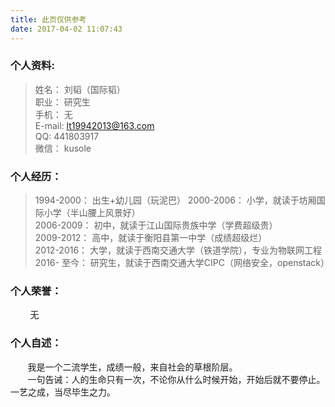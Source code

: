 ```yaml
---
title: 此页仅供参考
date: 2017-04-02 11:07:43
---
```

### 个人资料:  
>姓名： 刘韬（国际韬）  
>职业： 研究生  
>手机： 无  
>E-mail: lt19942013@163.com  
>QQ: 441803917  
>微信： kusole  

### 个人经历：  
>1994-2000： 出生+幼儿园（玩泥巴）
>2000-2006： 小学，就读于坊厢国际小学（半山腰上风景好）  
>2006-2009： 初中，就读于江山国际贵族中学（学费超级贵）  
>2009-2012： 高中，就读于衡阳县第一中学（成绩超级烂）  
>2012-2016： 大学，就读于西南交通大学（铁道学院），专业为物联网工程   
>2016- 至今： 研究生，就读于西南交通大学CIPC（网络安全，openstack）  

### 个人荣誉：  
&#160; &#160; &#160; &#160; 无
### 个人自述：  
&#160; &#160; &#160; &#160;我是一个二流学生，成绩一般，来自社会的草根阶层。  
&#160; &#160; &#160; &#160;一句告诫：人的生命只有一次，不论你从什么时候开始，开始后就不要停止。一艺之成，当尽毕生之力。
